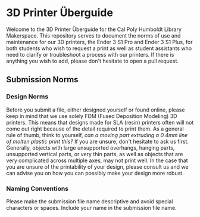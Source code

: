 # 3D Printer Überguide
Welcome to the 3D Printer Überguide for the Cal Poly Humboldt Library Makerspace. 
This repository serves to document the norms of use and maintenance for our 3D printers, the Ender 3 S1 Pro and Ender 3 S1 Plus, for both students who wish to request a print as well as student assistants who need to clarify or troubleshoot a process with our printers. If there is anything you wish to add, please don't hesitate to open a pull request.

## Submission Norms
### Design Norms
Before you submit a file, either designed yourself or found online, please keep in mind that we use solely FDM (Fused Deposition Modeling) 3D printers. This means that designs made for SLA (resin) printers often will not come out right because of the detail required to print them. As a general rule of thumb, think to yourself, _can a moving part extruding a 0.4mm line of molten plastic print this?_ If you are unsure, don't hesitate to ask us first. Generally, objects with large unsupported overhangs, hanging parts, unsupported vertical parts, or very thin parts, as well as objects that are very complicated across multiple axes, may not print well. In the case that you are unsure of the printability of your design, please consult us and we can advise you on how you can possibly make your design more robust.
### Naming Conventions
Please make the submission file name descriptive and avoid special characters or spaces. Include your name in the submission file name.
